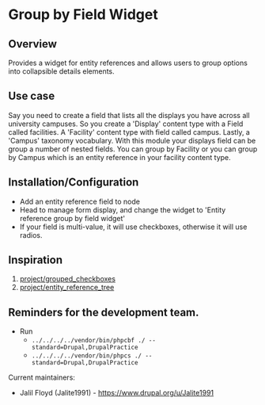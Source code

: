 # Group by Field Widget

## Overview
Provides a widget for entity references and allows users to group options into collapsible details elements.

## Use case
Say you need to create a field that lists all the displays you have across all university campuses. So you create a 'Display' content type with a Field called facilities. A 'Facility' content type with field called campus. Lastly, a 'Campus' taxonomy vocabulary. With this module your displays field can be group a number of nested fields. You can group by Facility or you can group by Campus which is an entity reference in your facility content type.

## Installation/Configuration
 - Add an entity reference field to node
 - Head to manage form display, and change the widget to 'Entity reference group by field widget'
 - If your field is multi-value, it will use checkboxes, otherwise it will use radios.
## Inspiration
1. [project/grouped_checkboxes](https://www.drupal.org/project/grouped_checkboxes)
2. [project/entity_reference_tree](https://www.drupal.org/project/entity_reference_tree)

## Reminders for the development team. 
 - Run 
    - `../../../../vendor/bin/phpcbf ./ --standard=Drupal,DrupalPractice` 
    - `../../../../vendor/bin/phpcs ./ --standard=Drupal,DrupalPractice`



Current maintainers:
 * Jalil Floyd (Jalite1991) - https://www.drupal.org/u/Jalite1991
